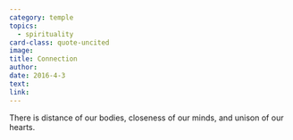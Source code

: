 ```yaml
---
category: temple
topics:
  - spirituality
card-class: quote-uncited
image:
title: Connection
author:
date: 2016-4-3
text:
link:
---
```

There is distance of our bodies, closeness of our minds, and unison of our hearts.
